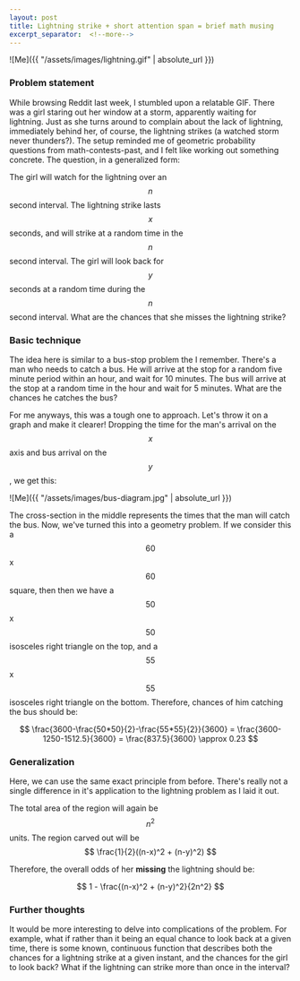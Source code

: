```yaml
---
layout: post
title: Lightning strike + short attention span = brief math musing
excerpt_separator:  <!--more-->
---
```


![Me]({{ "/assets/images/lightning.gif" | absolute_url }})

### Problem statement

While browsing Reddit last week, I stumbled upon a relatable GIF. There was a girl staring out her window at a storm, apparently waiting for lightning. Just as she turns around to complain about the lack of lightning, immediately behind her, of course, the lightning strikes (a watched storm never thunders?). The setup reminded me of geometric probability questions from math-contests-past, and I felt like working out something concrete. The question, in a generalized form: 

The girl will watch for the lightning over an $$ n $$ second interval. The lightning strike lasts $$ x $$ seconds, and will strike at a random time in the $$ n $$ second interval. The girl will look back for $$ y $$ seconds at a random time during the $$ n $$ second interval. What are the chances that she misses the lightning strike?

### Basic technique

The idea here is similar to a bus-stop problem the I remember. There's a man who needs to catch a bus. He will arrive at the stop for a random five minute period within an hour, and wait for 10 minutes. The bus will arrive at the stop at a random time in the hour and wait for 5 minutes. What are the chances he catches the bus?

For me anyways, this was a tough one to approach. Let's throw it on a graph and make it clearer! Dropping the time for the man's arrival on the $$ x $$ axis and bus arrival on the $$ y $$, we get this:

![Me]({{ "/assets/images/bus-diagram.jpg" | absolute_url }})

The cross-section in the middle represents the times that the man will catch the bus. Now, we've turned this into a geometry problem. If we consider this a $$60$$x$$60$$ square, then then we have a $$50$$x$$50$$ isosceles right triangle on the top, and a $$55$$x$$55$$ isosceles right triangle on the bottom. Therefore, chances of him catching the bus should be:

$$ \frac{3600-\frac{50*50}{2}-\frac{55*55}{2}}{3600} = \frac{3600-1250-1512.5}{3600} = \frac{837.5}{3600} \approx 0.23 $$


### Generalization

Here, we can use the same exact principle from before. There's really not a single difference in it's application to the lightning problem as I laid it out.

The total area of the region will again be $$ n^2 $$ units. The region carved out will be $$ \frac{1}{2}((n-x)^2 + (n-y)^2) $$ 

Therefore, the overall odds of her **missing** the lightning should be:

$$ 1 - \frac{(n-x)^2 + (n-y)^2}{2n^2} $$


### Further thoughts

It would be more interesting to delve into complications of the problem. For example, what if rather than it being an equal chance to look back at a given time, there is some known, continuous function that describes both the chances for a lightning strike at a given instant, and the chances for the girl to look back? What if the lightning can strike more than once in the interval?